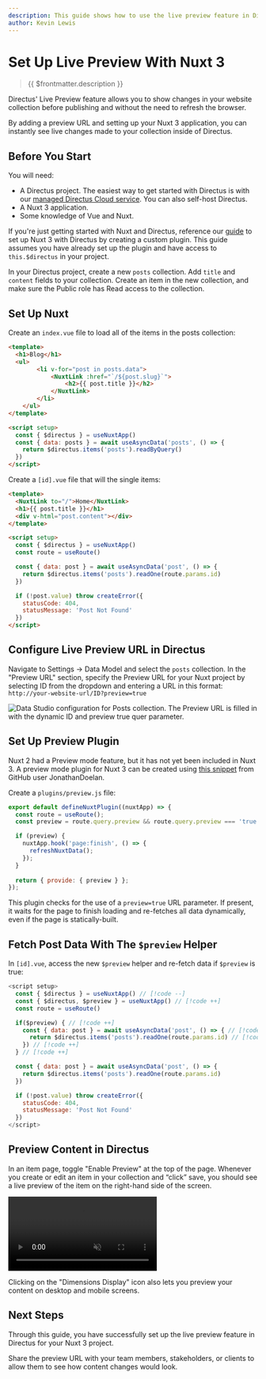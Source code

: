 ```yaml
---
description: This guide shows how to use the live preview feature in Directus when using a Nuxt 3 application.
author: Kevin Lewis
---
```


# Set Up Live Preview With Nuxt 3

> {{ $frontmatter.description }}

Directus' Live Preview feature allows you to show changes in your website collection before publishing and without the need to refresh the browser.

By adding a preview URL and setting up your Nuxt 3 application, you can instantly see live changes made to your collection inside of Directus.

## Before You Start

You will need:

- A Directus project. The easiest way to get started with Directus is with our [managed Directus Cloud service](https://directus.cloud). You can also self-host Directus.
- A Nuxt 3 application.
- Some knowledge of Vue and Nuxt.

If you're just getting started with Nuxt and Directus, reference our [guide](/guides/headless-cms/build-static-website/nuxt-3.html) to set up Nuxt 3 with Directus by creating a custom plugin. This guide assumes you have already set up the plugin and have access to `this.$directus` in your project.

In your Directus project, create a new `posts` collection. Add `title` and `content` fields to your collection. Create an item in the new collection, and make sure the Public role has Read access to the collection.

## Set Up Nuxt

Create an `index.vue` file to load all of the items in the posts collection:

```html
<template>
  <h1>Blog</h1>
  <ul>
		<li v-for="post in posts.data">
			<NuxtLink :href="`/${post.slug}`">
				<h2>{{ post.title }}</h2>
			</NuxtLink>
		</li>
	</ul>
</template>

<script setup>
  const { $directus } = useNuxtApp()
  const { data: posts } = await useAsyncData('posts', () => {
    return $directus.items('posts').readByQuery()
  })
</script>
```

Create a `[id].vue` file that will the single items:

```html
<template>
  <NuxtLink to="/">Home</NuxtLink>
  <h1>{{ post.title }}</h1>
  <div v-html="post.content"></div>
</template>

<script setup>
  const { $directus } = useNuxtApp()
  const route = useRoute()

  const { data: post } = await useAsyncData('post', () => {
    return $directus.items('posts').readOne(route.params.id)
  })

  if (!post.value) throw createError({
    statusCode: 404,
    statusMessage: 'Post Not Found'
  })
</script>
```

## Configure Live Preview URL in Directus

Navigate to Settings -> Data Model and select the `posts` collection. In the "Preview URL" section, specify the Preview URL for your Nuxt project by selecting ID from the dropdown and entering a URL in this format:
`http://your-website-url/ID?preview=true`

![Data Studio configuration for Posts collection. The Preview URL is filled in with the dynamic ID and preview true quer parameter.](https://marketing.directus.app/assets/6ce322ac-03b1-4555-a7cf-0f33a1d941a7)

## Set Up Preview Plugin

Nuxt 2 had a Preview mode feature, but it has not yet been included in Nuxt 3. A preview mode plugin for Nuxt 3 can be created using [this snippet](https://github.com/nuxt/nuxt/discussions/18407) from GitHub user JonathanDoelan. 

Create a `plugins/preview.js` file:

```js
export default defineNuxtPlugin((nuxtApp) => {
  const route = useRoute();
  const preview = route.query.preview && route.query.preview === 'true';

  if (preview) {
    nuxtApp.hook('page:finish', () => {
      refreshNuxtData();
    });
  }
  
  return { provide: { preview } };
});
```

This plugin checks for the use of a `preview=true` URL parameter. If present, it waits for the page to finish loading and re-fetches all data dynamically, even if the page is statically-built. 

## Fetch Post Data With The `$preview` Helper

In `[id].vue`, access the new `$preview` helper and re-fetch data if `$preview` is true:

```js
<script setup>
  const { $directus } = useNuxtApp() // [!code --]
  const { $directus, $preview } = useNuxtApp() // [!code ++]
  const route = useRoute()

  if($preview) { // [!code ++]
    const { data: post } = await useAsyncData('post', () => { // [!code ++]
      return $directus.items('posts').readOne(route.params.id) // [!code ++]
    }) // [!code ++]
  } // [!code ++]

  const { data: post } = await useAsyncData('post', () => {
    return $directus.items('posts').readOne(route.params.id)
  })

  if (!post.value) throw createError({
    statusCode: 404,
    statusMessage: 'Post Not Found'
  })
</script>
```

## Preview Content in Directus

In an item page, toggle "Enable Preview" at the top of the page. Whenever you create or edit an item in your collection
and “click” save, you should see a live preview of the item on the right-hand side of the screen.

<!-- VIDEO -->


<video title="Enable Preview Mode in Directus" autoplay playsinline muted loop controls>
	<source src="https://marketing.directus.app/assets/4aa9a902-1724-4c3b-b7ef-66265215df7b.mp4" type="video/mp4" />
</video>

Clicking on the "Dimensions Display" icon also lets you preview your content on desktop and mobile screens.

## Next Steps

Through this guide, you have successfully set up the live preview feature in Directus for your Nuxt 3 project.

Share the preview URL with your team members, stakeholders, or clients to allow them to see how content changes would look.
